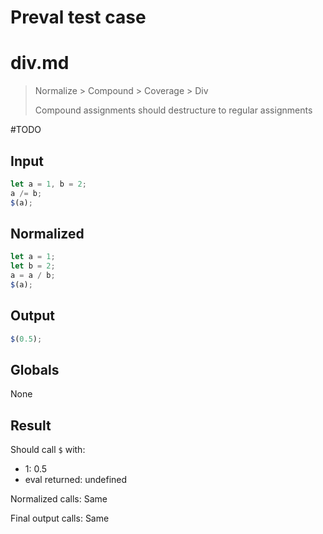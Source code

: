 # Preval test case

# div.md

> Normalize > Compound > Coverage > Div
>
> Compound assignments should destructure to regular assignments

#TODO

## Input

`````js filename=intro
let a = 1, b = 2;
a /= b;
$(a);
`````

## Normalized

`````js filename=intro
let a = 1;
let b = 2;
a = a / b;
$(a);
`````

## Output

`````js filename=intro
$(0.5);
`````

## Globals

None

## Result

Should call `$` with:
 - 1: 0.5
 - eval returned: undefined

Normalized calls: Same

Final output calls: Same
